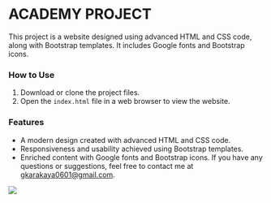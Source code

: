 <h1>ACADEMY PROJECT</h1>

<p> This project is a website designed using advanced HTML and CSS code, along with Bootstrap templates. It includes Google fonts and Bootstrap icons.

<h3>How to Use</h3>

1. Download or clone the project files.
2. Open the `index.html` file in a web browser to view the website.

<h3>Features</h3>

- A modern design created with advanced HTML and CSS code.
- Responsiveness and usability achieved using Bootstrap templates.
- Enriched content with Google fonts and Bootstrap icons.
If you have any questions or suggestions, feel free to contact me at [gkarakaya0601@gmail.com](mailto:email@example.com).

</p>

![](Gif.gif)
